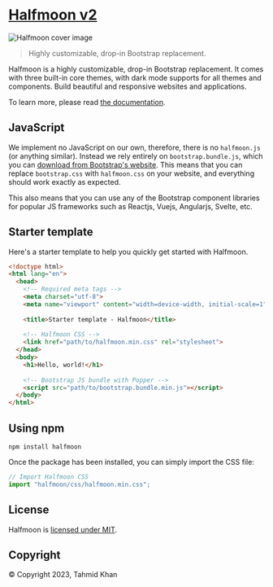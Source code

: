 # [Halfmoon v2](https://www.gethalfmoon.com)

![Halfmoon cover image](https://res.cloudinary.com/halfmoon-ui/image/upload/v1691920748/open-graph/og-image_hiacw3.png)

> Highly customizable, drop-in Bootstrap replacement.

Halfmoon is a highly customizable, drop-in Bootstrap replacement. It comes with three built-in core themes, with dark mode supports for all themes and components. Build beautiful and responsive websites and applications.

To learn more, please read [the documentation](https://www.gethalfmoon.com/docs/introduction/).

## JavaScript

We implement no JavaScript on our own, therefore, there is no  `halfmoon.js`  (or anything similar). Instead we rely entirely on  `bootstrap.bundle.js`, which you can  [download from Bootstrap's website](https://getbootstrap.com/docs/5.3/getting-started/download/). This means that you can replace  `bootstrap.css`  with  `halfmoon.css`  on your website, and everything should work exactly as expected.

This also means that you can use any of the Bootstrap component libraries for popular JS frameworks such as Reactjs, Vuejs, Angularjs, Svelte, etc.

## Starter template

Here's a starter template to help you quickly get started with Halfmoon.

```html
<!doctype html>
<html lang="en">
  <head>
    <!-- Required meta tags -->
    <meta charset="utf-8">
    <meta name="viewport" content="width=device-width, initial-scale=1">
 
    <title>Starter template - Halfmoon</title>
 
    <!-- Halfmoon CSS -->
    <link href="path/to/halfmoon.min.css" rel="stylesheet">
  </head>
  <body>
    <h1>Hello, world!</h1>
 
    <!-- Bootstrap JS bundle with Popper -->
    <script src="path/to/bootstrap.bundle.min.js"></script>
  </body>
</html>
```

## Using npm

```
npm install halfmoon
```

Once the package has been installed, you can simply import the CSS file:

```javascript
// Import Halfmoon CSS
import "halfmoon/css/halfmoon.min.css";
```

## License

Halfmoon is [licensed under MIT](https://www.gethalfmoon.com/license/).

## Copyright

© Copyright 2023, Tahmid Khan
